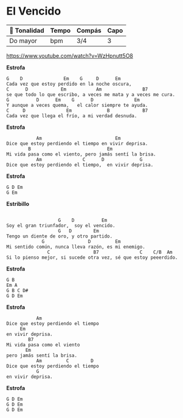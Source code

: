 # El Vencido

| 🎸  Tonalidad | Tempo | Compás | Capo |
| ------------ | ----- | ------ | ---- |
| Do mayor     | bpm   | 3/4    | 3    |

https://www.youtube.com/watch?v=WzHpnutt5O8

**Estrofa**
```
G    D               Em    G     D      Em
Cada vez que estoy perdido en la noche oscura,
C      D            Em           Am               B7
se que todo lo que escribo, a veces me mata y a veces me cura.
G          D      Em    G      D               Em
Y aunque a veces quema,   el calor siempre te ayuda.
C     D               Em             B            B7
Cada vez que llega el frío, a mi verdad desnuda.
```
**Estrofa**
```
           Am                           Em
Dice que estoy perdiendo el tiempo en vivir deprisa.
        B                            Em
Mi vida pasa como el viento, pero jamás sentí la brisa.
           Am               C      D             G
Dice que estoy perdiendo el tiempo,  en vivir deprisa.
```
**Estrofa**
```
G D Em
G Em

```
**Estribillo**
```

                   G    D          Em
Soy el gran triunfador,  soy el vencido.
                   G   D        Em
Tengo un diente de oro, y otro partido.
             G                D         Em
Mi sentido común, nunca lleva razón, es mi enemigo.
               C                B7               C    C/B  Am
Si lo pienso mejor, si sucede otra vez, sé que estoy peeerdido.

```
**Estrofa**
```
G B
Em A
G B C D#
G D Em
```
**Estrofa**
```
           Am
Dice que estoy perdiendo el tiempo
     Em
en vivir deprisa.
        B7
Mi vida pasa como el viento
       Em
pero jamás sentí la brisa.
           Am         C        D
Dice que estoy perdiendo el tiempo
           G
en vivir deprisa.

```
**Estrofa**
```
G D Em
G D Em
G D Em
```